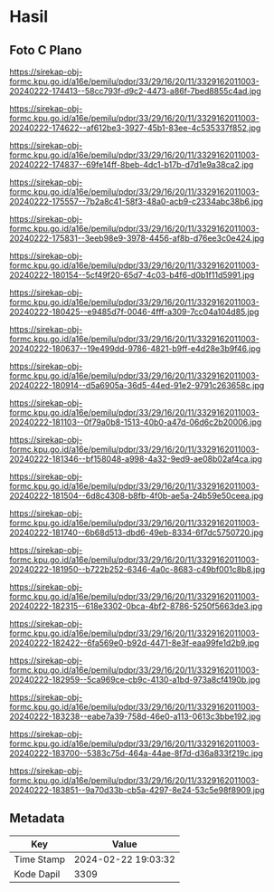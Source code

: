 # Hasil

## Foto C Plano

https://sirekap-obj-formc.kpu.go.id/a16e/pemilu/pdpr/33/29/16/20/11/3329162011003-20240222-174413--58cc793f-d9c2-4473-a86f-7bed8855c4ad.jpg

https://sirekap-obj-formc.kpu.go.id/a16e/pemilu/pdpr/33/29/16/20/11/3329162011003-20240222-174622--af612be3-3927-45b1-83ee-4c535337f852.jpg

https://sirekap-obj-formc.kpu.go.id/a16e/pemilu/pdpr/33/29/16/20/11/3329162011003-20240222-174837--69fe14ff-8beb-4dc1-b17b-d7d1e9a38ca2.jpg

https://sirekap-obj-formc.kpu.go.id/a16e/pemilu/pdpr/33/29/16/20/11/3329162011003-20240222-175557--7b2a8c41-58f3-48a0-acb9-c2334abc38b6.jpg

https://sirekap-obj-formc.kpu.go.id/a16e/pemilu/pdpr/33/29/16/20/11/3329162011003-20240222-175831--3eeb98e9-3978-4456-af8b-d76ee3c0e424.jpg

https://sirekap-obj-formc.kpu.go.id/a16e/pemilu/pdpr/33/29/16/20/11/3329162011003-20240222-180154--5cf49f20-65d7-4c03-b4f6-d0b1f11d5991.jpg

https://sirekap-obj-formc.kpu.go.id/a16e/pemilu/pdpr/33/29/16/20/11/3329162011003-20240222-180425--e9485d7f-0046-4fff-a309-7cc04a104d85.jpg

https://sirekap-obj-formc.kpu.go.id/a16e/pemilu/pdpr/33/29/16/20/11/3329162011003-20240222-180637--19e499dd-9786-4821-b9ff-e4d28e3b9f46.jpg

https://sirekap-obj-formc.kpu.go.id/a16e/pemilu/pdpr/33/29/16/20/11/3329162011003-20240222-180914--d5a6905a-36d5-44ed-91e2-9791c263658c.jpg

https://sirekap-obj-formc.kpu.go.id/a16e/pemilu/pdpr/33/29/16/20/11/3329162011003-20240222-181103--0f79a0b8-1513-40b0-a47d-06d6c2b20006.jpg

https://sirekap-obj-formc.kpu.go.id/a16e/pemilu/pdpr/33/29/16/20/11/3329162011003-20240222-181346--bf158048-a998-4a32-9ed9-ae08b02af4ca.jpg

https://sirekap-obj-formc.kpu.go.id/a16e/pemilu/pdpr/33/29/16/20/11/3329162011003-20240222-181504--6d8c4308-b8fb-4f0b-ae5a-24b59e50ceea.jpg

https://sirekap-obj-formc.kpu.go.id/a16e/pemilu/pdpr/33/29/16/20/11/3329162011003-20240222-181740--6b68d513-dbd6-49eb-8334-6f7dc5750720.jpg

https://sirekap-obj-formc.kpu.go.id/a16e/pemilu/pdpr/33/29/16/20/11/3329162011003-20240222-181950--b722b252-6346-4a0c-8683-c49bf001c8b8.jpg

https://sirekap-obj-formc.kpu.go.id/a16e/pemilu/pdpr/33/29/16/20/11/3329162011003-20240222-182315--618e3302-0bca-4bf2-8786-5250f5663de3.jpg

https://sirekap-obj-formc.kpu.go.id/a16e/pemilu/pdpr/33/29/16/20/11/3329162011003-20240222-182422--6fa569e0-b92d-4471-8e3f-eaa99fe1d2b9.jpg

https://sirekap-obj-formc.kpu.go.id/a16e/pemilu/pdpr/33/29/16/20/11/3329162011003-20240222-182959--5ca969ce-cb9c-4130-a1bd-973a8cf4190b.jpg

https://sirekap-obj-formc.kpu.go.id/a16e/pemilu/pdpr/33/29/16/20/11/3329162011003-20240222-183238--eabe7a39-758d-46e0-a113-0613c3bbe192.jpg

https://sirekap-obj-formc.kpu.go.id/a16e/pemilu/pdpr/33/29/16/20/11/3329162011003-20240222-183700--5383c75d-464a-44ae-8f7d-d36a833f219c.jpg

https://sirekap-obj-formc.kpu.go.id/a16e/pemilu/pdpr/33/29/16/20/11/3329162011003-20240222-183851--9a70d33b-cb5a-4297-8e24-53c5e98f8909.jpg


## Metadata

| Key        | Value               |
| ---------- | ------------------- |
| Time Stamp | 2024-02-22 19:03:32 |
| Kode Dapil | 3309                |



